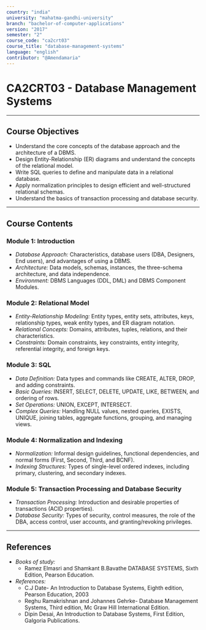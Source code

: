 ```yaml
---
country: "india"
university: "mahatma-gandhi-university"
branch: "bachelor-of-computer-applications"
version: "2017"
semester: "2"
course_code: "ca2crt03"
course_title: "database-management-systems"
language: "english"
contributor: "@Amendamaria"
---
```

# CA2CRT03 - Database Management Systems

---
## Course Objectives

* Understand the core concepts of the database approach and the architecture of a DBMS.
* Design Entity-Relationship (ER) diagrams and understand the concepts of the relational model.
* Write SQL queries to define and manipulate data in a relational database.
* Apply normalization principles to design efficient and well-structured relational schemas.
* Understand the basics of transaction processing and database security.

---
## Course Contents


### Module 1: Introduction
* *Database Approach:* Characteristics, database users (DBA, Designers, End users), and advantages of using a DBMS.
* *Architecture:* Data models, schemas, instances, the three-schema architecture, and data independence.
* *Environment:* DBMS Languages (DDL, DML) and DBMS Component Modules.

### Module 2: Relational Model
* *Entity-Relationship Modeling:* Entity types, entity sets, attributes, keys, relationship types, weak entity types, and ER diagram notation.
* *Relational Concepts:* Domains, attributes, tuples, relations, and their characteristics.
* *Constraints:* Domain constraints, key constraints, entity integrity, referential integrity, and foreign keys.

### Module 3: SQL
* *Data Definition:* Data types and commands like CREATE, ALTER, DROP, and adding constraints.
* *Basic Queries:* INSERT, SELECT, DELETE, UPDATE, LIKE, BETWEEN, and ordering of rows.
* *Set Operations:* UNION, EXCEPT, INTERSECT.
* *Complex Queries:* Handling NULL values, nested queries, EXISTS, UNIQUE, joining tables, aggregate functions, grouping, and managing views.

### Module 4: Normalization and Indexing
* *Normalization:* Informal design guidelines, functional dependencies, and normal forms (First, Second, Third, and BCNF).
* *Indexing Structures:* Types of single-level ordered indexes, including primary, clustering, and secondary indexes.

### Module 5: Transaction Processing and Database Security
* *Transaction Processing:* Introduction and desirable properties of transactions (ACID properties).
* *Database Security:* Types of security, control measures, the role of the DBA, access control, user accounts, and granting/revoking privileges.

---
## References
* *Books of study:*
    * Ramez Elmasri and Shamkant B.Bavathe DATABASE SYSTEMS, Sixth Edition, Pearson Education.
* *References:*
    * C.J Date- An Introduction to Database Systems, Eighth edition, Pearson Education, 2003
    * Reghu Ramakrishnan and Johannes Gehrke- Database Management Systems, Third edition, Mc Graw Hill International Edition.
    * Dipin Desai, An Introduction to Database Systems, First Edition, Galgoria Publications.